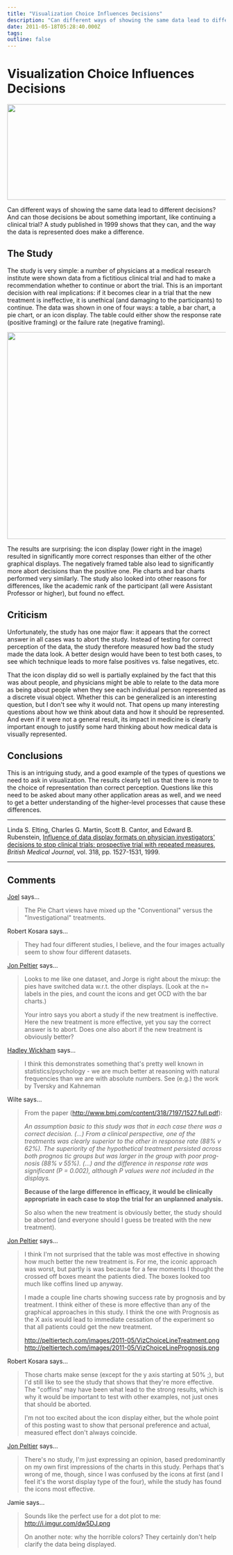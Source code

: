 ```yaml
---
title: "Visualization Choice Influences Decisions"
description: "Can different ways of showing the same data lead to different decisions? And can those decisions be about something important, like continuing a clinical trial? A study published in 1999 shows that they can, and the way the data is represented does make a difference."
date: 2011-05-18T05:28:40.000Z
tags: 
outline: false
---
```


# Visualization Choice Influences Decisions

<p class="img"><a href="http://eagereyes.org/blog/2011/visualization-choice-influences-decisions"><img src="http://eagereyes.org/media/2011/elting-teaser.png" alt="" width="600" height="220" /></a></p>
Can different ways of showing the same data lead to different decisions? And can those decisions be about something important, like continuing a clinical trial? A study published in 1999 shows that they can, and the way the data is represented does make a difference.<!--more-->
<h2 id="the_study">The Study</h2>
The study is very simple: a number of physicians at a medical research institute were shown data from a fictitious clinical trial and had to make a recommendation whether to continue or abort the trial. This is an important decision with real implications: if it becomes clear in a trial that the new treatment is ineffective, it is unethical (and damaging to the participants) to continue. The data was shown in one of four ways: a table, a bar chart, a pie chart, or an icon display. The table could either show the response rate (positive framing) or the failure rate (negative framing).
<p class="img"><a href="http://eagereyes.org/media/2011/elting-large.png" rel="lightbox"><img src="http://eagereyes.org/media/2011/elting-600.png" alt="" width="600" height="476" /></a></p>
The results are surprising: the icon display (lower right in the image) resulted in significantly more correct responses than either of the other graphical displays. The negatively framed table also lead to significantly more abort decisions than the positive one. Pie charts and bar charts performed very similarly. The study also looked into other reasons for differences, like the academic rank of the participant (all were Assistant Professor or higher), but found no effect.
<h2 id="criticism">Criticism</h2>
Unfortunately, the study has one major flaw: it appears that the correct answer in all cases was to abort the study. Instead of testing for correct perception of the data, the study therefore measured how bad the study made the data look. A better design would have been to test both cases, to see which technique leads to more false positives vs. false negatives, etc.

That the icon display did so well is partially explained by the fact that this was about people, and physicians might be able to relate to the data more as being about people when they see each individual person represented as a discrete visual object. Whether this can be generalized is an interesting question, but I don't see why it would not. That opens up many interesting questions about how we think about data and how it should be represented. And even if it were not a general result, its impact in medicine is clearly important enough to justify some hard thinking about how medical data is visually represented.
<h2 id="conclusions">Conclusions</h2>
This is an intriguing study, and a good example of the types of questions we need to ask in visualization. The results clearly tell us that there is more to the choice of representation than correct perception. Questions like this need to be asked about many other application areas as well, and we need to get a better understanding of the higher-level processes that cause these differences.

<hr />

Linda S. Elting, Charles G. Martin, Scott B. Cantor, and Edward B. Rubenstein, <a href="http://www.bmj.com/content/318/7197/1527.abstract" target="_blank">Influence of data display formats on physician investigators' decisions to stop clinical trials: prospective trial with repeated measures</a>, <em>British Medical Journal</em>, vol. 318, pp. 1527-1531, 1999.


---
## Comments

<a href="http://euphemize.net/" rel="nofollow noopener" target="_blank">Joel</a> says…
>	The Pie Chart views have mixed up the "Conventional" versus the "Investigational" treatments.

Robert Kosara says…
>	They had four different studies, I believe, and the four images actually seem to show four different datasets.

<a href="http://peltiertech.com/WordPress/" rel="nofollow noopener" target="_blank">Jon Peltier</a> says…
>	Looks to me like one dataset, and Jorge is right about the mixup: the pies have switched data w.r.t. the other displays. (Look at the n= labels in the pies, and count the icons and get OCD with the bar charts.)
>	
>	Your intro says you abort a study if the new treatment is ineffective. Here the new treatment is more effective, yet you say the correct answer is to abort. Does one also abort if the new treatment is obviously better?

<a href="http://had.co.nz" rel="nofollow noopener" target="_blank">Hadley Wickham</a> says…
>	I think this demonstrates something that's pretty well known in statistics/psychology - we are much better at reasoning with natural frequencies than we are with absolute numbers.  See (e.g.) the work by Tversky and Kahneman

Wilte says…
>	From the paper (http://www.bmj.com/content/318/7197/1527.full.pdf):
>	
>	<cite>An assumption basic to this study was that in each
>	case there was a correct decision. (...) From a clinical perspective, one of the
>	treatments was clearly superior to the other in
>	response rate (88% v 62%). The superiority of the
>	hypothetical treatment persisted across both prognos­
>	tic groups but was larger in the group with poor prog­
>	nosis (88% v 55%). (...) and the difference in response rate was
>	significant (P = 0.002), although P values were not
>	included in the displays. 
>	
>	<strong>Because of the large difference
>	in efficacy, it would be clinically appropriate in each
>	case to stop the trial for an unplanned analysis.</strong></cite>
>	
>	
>	So also when the new treatment is obviously better, the study should be aborted (and everyone should I guess be treated with the new treatment).

<a href="http://peltiertech.com/WordPress/" rel="nofollow noopener" target="_blank">Jon Peltier</a> says…
>	I think I'm not surprised that the table was most effective in showing how much better the new treatment is. For me, the iconic approach was worst, but partly is was because for a few moments I thought the crossed off boxes meant the patients died. The boxes looked too much like coffins lined up anyway.
>	
>	I made a couple line charts showing success rate by prognosis and by treatment. I think either of these is more effective than any of the graphical approaches in this study. I think the one with Prognosis as the X axis would lead to immediate cessation of the experiment so that all patients could get the new treatment.
>	
>	http://peltiertech.com/images/2011-05/VizChoiceLineTreatment.png
>	http://peltiertech.com/images/2011-05/VizChoiceLinePrognosis.png

Robert Kosara says…
>	Those charts make sense (except for the y axis starting at 50% ;), but I'd still like to see the study that shows that they're more effective. The "coffins" may have been what lead to the strong results, which is why it would be important to test with other examples, not just ones that should be aborted.
>	
>	I'm not too excited about the icon display either, but the whole point of this posting wast to show that personal preference and actual, measured effect don't always coincide.

<a href="http://peltiertech.com/WordPress/" rel="nofollow noopener" target="_blank">Jon Peltier</a> says…
>	There's no study, I'm just expressing an opinion, based predominantly on my own first impressions of the charts in this study. Perhaps that's wrong of me, though, since I was confused by the icons at first (and I feel it's the worst display type of the four), while the study has found the icons most effective.

Jamie says…
>	Sounds like the perfect use for a dot plot to me: <a href="http://i.imgur.com/dw5DJ.png">http://i.imgur.com/dw5DJ.png</a>
>	
>	On another note: why the horrible colors?  They certainly don't help clarify the data being displayed.


